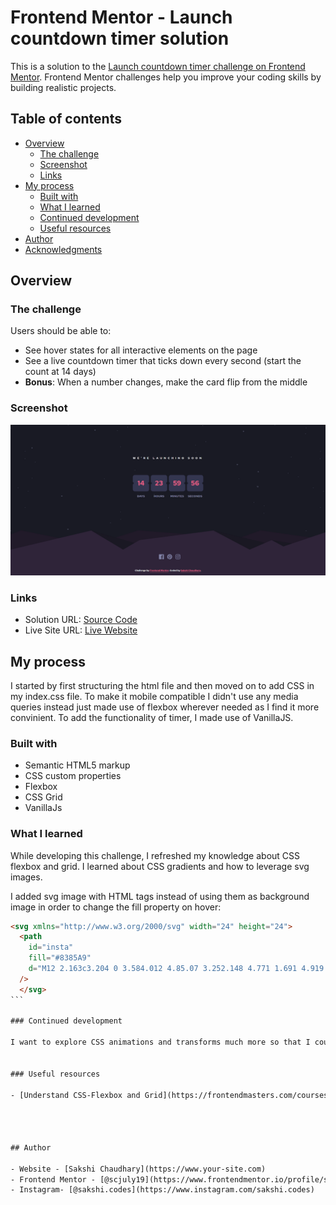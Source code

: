 # Frontend Mentor - Launch countdown timer solution

This is a solution to the [Launch countdown timer challenge on Frontend Mentor](https://www.frontendmentor.io/challenges/launch-countdown-timer-N0XkGfyz-). Frontend Mentor challenges help you improve your coding skills by building realistic projects.

## Table of contents

- [Overview](#overview)
  - [The challenge](#the-challenge)
  - [Screenshot](#screenshot)
  - [Links](#links)
- [My process](#my-process)
  - [Built with](#built-with)
  - [What I learned](#what-i-learned)
  - [Continued development](#continued-development)
  - [Useful resources](#useful-resources)
- [Author](#author)
- [Acknowledgments](#acknowledgments)

## Overview

### The challenge

Users should be able to:

- See hover states for all interactive elements on the page
- See a live countdown timer that ticks down every second (start the count at 14 days)
- **Bonus**: When a number changes, make the card flip from the middle

### Screenshot

![](./screenshot.png)

### Links

- Solution URL: [Source Code](https://your-solution-url.com)
- Live Site URL: [Live Website](https://your-live-site-url.com)

## My process

I started by first structuring the html file and then moved on to add CSS in my index.css file.
To make it mobile compatible I didn't use any media queries instead just made use of flexbox wherever needed as I find it more convinient. To add the functionality of timer, I made use of VanillaJS.

### Built with

- Semantic HTML5 markup
- CSS custom properties
- Flexbox
- CSS Grid
- VanillaJs

### What I learned

While developing this challenge, I refreshed my knowledge about CSS flexbox and grid. I learned about CSS gradients and how to leverage svg images.

I added svg image with HTML tags instead of using them as background image in order to change the fill property on hover:

````html
<svg xmlns="http://www.w3.org/2000/svg" width="24" height="24">
  <path
    id="insta"
    fill="#8385A9"
    d="M12 2.163c3.204 0 3.584.012 4.85.07 3.252.148 4.771 1.691 4.919 4.919.058 1.265.069 1.645.069 4.849 0 3.205-.012 3.584-.069 4.849-.149 3.225-1.664 4.771-4.919 4.919-1.266.058-1.644.07-4.85.07-3.204 0-3.584-.012-4.849-.07-3.26-.149-4.771-1.699-4.919-4.92-.058-1.265-.07-1.644-.07-4.849 0-3.204.013-3.583.07-4.849.149-3.227 1.664-4.771 4.919-4.919 1.266-.057 1.645-.069 4.849-.069zM12 0C8.741 0 8.333.014 7.053.072 2.695.272.273 2.69.073 7.052.014 8.333 0 8.741 0 12c0 3.259.014 3.668.072 4.948.2 4.358 2.618 6.78 6.98 6.98C8.333 23.986 8.741 24 12 24c3.259 0 3.668-.014 4.948-.072 4.354-.2 6.782-2.618 6.979-6.98.059-1.28.073-1.689.073-4.948 0-3.259-.014-3.667-.072-4.947-.196-4.354-2.617-6.78-6.979-6.98C15.668.014 15.259 0 12 0zm0 5.838a6.162 6.162 0 100 12.324 6.162 6.162 0 000-12.324zM12 16a4 4 0 110-8 4 4 0 010 8zm6.406-11.845a1.44 1.44 0 100 2.881 1.44 1.44 0 000-2.881z"
  />
  </svg>
```

### Continued development

I want to explore CSS animations and transforms much more so that I could compelete the bonus challenge of flipping the card when the value changes. 


### Useful resources

- [Understand CSS-Flexbox and Grid](https://frontendmasters.com/courses/css-grids-flexbox/) - This helped me for understanding Grids and flexbox in a better and now they makes a lot more sense to me. I really liked this platform and will use it to learn some more concepts.




## Author

- Website - [Sakshi Chaudhary](https://www.your-site.com)
- Frontend Mentor - [@scjuly19](https://www.frontendmentor.io/profile/scjuly19)
- Instagram- [@sakshi.codes](https://www.instagram.com/sakshi.codes)


